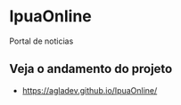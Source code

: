 # IpuaOnline
Portal de noticias

## Veja o andamento do projeto 
- https://agladev.github.io/IpuaOnline/
